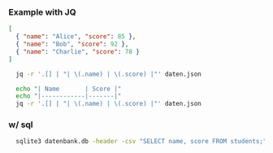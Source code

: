 ### Example with JQ

```json
[
  { "name": "Alice", "score": 85 },
  { "name": "Bob", "score": 92 },
  { "name": "Charlie", "score": 78 }
]
```

```bash
  jq -r '.[] | "| \(.name) | \(.score) |"' daten.json
```

```bash
  echo "| Name       | Score |"
  echo "|------------|-------|"
  jq -r '.[] | "| \(.name) | \(.score) |"' daten.json
```

### w/ sql

```bash
  sqlite3 datenbank.db -header -csv "SELECT name, score FROM students;" | awk -F, 'BEGIN {print "| Name       | Score |"; print "|------------|-------|"} {print "| " $1 " | " $2 " |"}'
```

